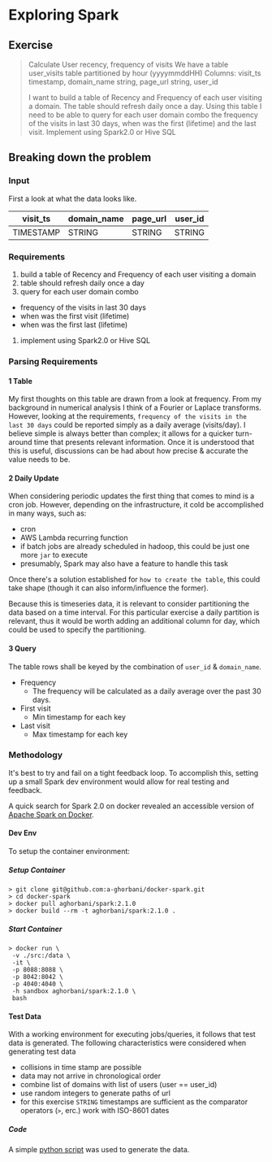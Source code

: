 # Exploring Spark

## Exercise

> Calculate User recency, frequency of visits
> We have a table user_visits table partitioned by hour (yyyymmddHH)
> Columns:
> visit_ts timestamp,
> domain_name string,
> page_url string,
> user_id
>  
> I want to build a table of Recency and Frequency of each user visiting a domain. The table should refresh daily once a day. Using this table I need to be able to query for each user domain combo the frequency of the visits in last 30 days, when was the first (lifetime) and the last visit. Implement using Spark2.0 or Hive SQL


## Breaking down the problem

### Input

First a look at what the data looks like.

| visit_ts | domain_name | page_url | user_id |
|--|--|--|--|
| TIMESTAMP | STRING | STRING | STRING |

### Requirements

1. build a table of Recency and Frequency of each user visiting a domain
1. table should refresh daily once a day
1. query for each user domain combo
  - frequency of the visits in last 30 days
  - when was the first visit (lifetime)
  - when was the first last (lifetime)
1. implement using Spark2.0 or Hive SQL

### Parsing Requirements

#### 1 Table

My first thoughts on this table are drawn from a look at frequency. From my background in numerical analysis I think of a Fourier or Laplace transforms. However, looking at the requirements, `frequency of the visits in the last 30 days` could be reported simply as a daily average (visits/day). I believe simple is always better than complex; it allows for a quicker turn-around time that presents relevant information. Once it is understood that this is useful, discussions can be had about how precise & accurate the value needs to be.

#### 2 Daily Update

When considering periodic updates the first thing that comes to mind is a cron job. However, depending on the infrastructure, it cold be accomplished in many ways, such as:

* cron
* AWS Lambda recurring function
* if batch jobs are already scheduled in hadoop, this could be just one more `jar` to execute
* presumably, Spark may also have a feature to handle this task

Once there's a solution established for  `how to create the table`, this could take shape (though it can also inform/influence the former).

Because this is timeseries data, it is relevant to consider partitioning the data based on a time interval. For this particular exercise a daily partition is relevant, thus it would be worth adding an additional column for day, which could be used to specify the partitioning.

#### 3 Query

The table rows shall be keyed by the combination of `user_id` & `domain_name`.

* Frequency
  - The frequency will be calculated as a daily average over the past 30 days.
* First visit
  - Min timestamp for each key
* Last visit
  - Max timestamp for each key

### Methodology

It's best to try and fail on a tight feedback loop. To accomplish this, setting up a small Spark dev environment would allow for real testing and feedback.

A quick search for Spark 2.0 on docker revealed an accessible version of [Apache Spark on Docker](https://hub.docker.com/r/aghorbani/spark/).

#### Dev Env

To setup the container environment:

##### Setup Container
```
> git clone git@github.com:a-ghorbani/docker-spark.git
> cd docker-spark
> docker pull aghorbani/spark:2.1.0
> docker build --rm -t aghorbani/spark:2.1.0 .
```
##### Start Container
```
> docker run \
 -v ./src:/data \
 -it \
 -p 8088:8088 \
 -p 8042:8042 \
 -p 4040:4040 \
 -h sandbox aghorbani/spark:2.1.0 \
 bash
```

#### Test Data

With a working environment for executing jobs/queries, it follows that test data is generated. The following characteristics were considered when generating test data

* collisions in time stamp are possible
* data may not arrive in chronological order
* combine list of domains with list of users (user == user_id)
* use random integers to generate paths of url
* for this exercise `STRING` timestamps are sufficient as the comparator operators (`>`, erc.) work with ISO-8601 dates

##### Code

A simple [python script](./src/generateData.py) was used to generate the data.
